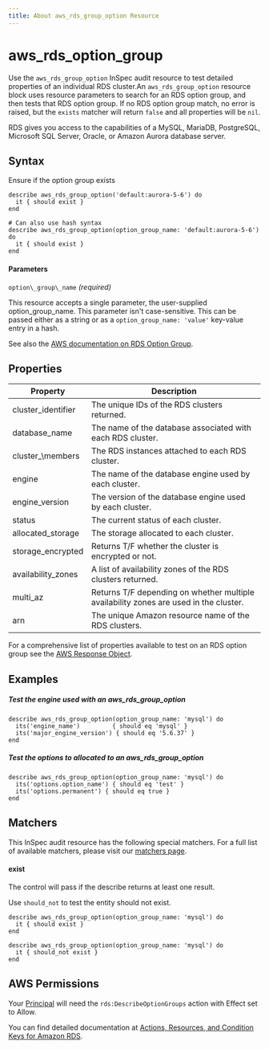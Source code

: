 ```yaml
---
title: About aws_rds_group_option Resource
---
```


# aws\_rds\_option\_group

Use the `aws_rds_group_option` InSpec audit resource to test detailed properties of an individual RDS cluster.An `aws_rds_group_option` resource block uses resource parameters to search for an RDS option group, and then tests that RDS option group.  If no RDS option group match, no error is raised, but the `exists` matcher will return `false` and all properties will be `nil`.

RDS gives you access to the capabilities of a MySQL, MariaDB, PostgreSQL, Microsoft SQL Server, Oracle, or Amazon Aurora database server.

## Syntax
Ensure if the option group exists

    describe aws_rds_group_option('default:aurora-5-6') do
      it { should exist }
    end

    # Can also use hash syntax
    describe aws_rds_group_option(option_group_name: 'default:aurora-5-6') do
      it { should exist }
    end

#### Parameters

`option\_group\_name`  _(required)_

This resource accepts a single parameter, the user-supplied option_group_name. This parameter isn't case-sensitive.
This can be passed either as a string or as a `option_group_name: 'value'` key-value entry in a hash.

See also the [AWS documentation on RDS Option Group](https://docs.aws.amazon.com/AWSCloudFormation/latest/UserGuide/aws-resource-rds-optiongroup.html).

## Properties
|Property                     | Description|
| ---                         | --- |
|cluster\_identifier    | The unique IDs of the RDS clusters returned. |
|database\_name    | The name of the database associated with each RDS cluster. | 
|cluster_\members    | The RDS instances attached to each RDS cluster. |
|engine    | The name of the database engine used by each cluster. | 
|engine\_version    | The version of the database engine used by each cluster. |
|status   | The current status of each cluster. | 
|allocated\_storage    | The storage allocated to each cluster. |
|storage\_encrypted    | Returns T/F whether the cluster is encrypted or not. | 
|availability\_zones    | A list of availability zones of the RDS clusters returned.  |
|multi\_az   | Returns T/F depending on whether multiple availability zones are used in the cluster. | 
|arn   | The unique Amazon resource name of the RDS clusters. |    


For a comprehensive list of properties available to test on an RDS option group see the [AWS Response Object](https://docs.aws.amazon.com/sdk-for-ruby/v3/api/Aws/RDS/DBCluster.html).

## Examples

##### Test the engine used with an aws_rds_group_option

    describe aws_rds_group_option(option_group_name: 'mysql') do
      its('engine_name')         { should eq 'mysql' }
      its('major_engine_version') { should eq '5.6.37' }
    end

##### Test the options to allocated to an aws_rds_group_option

    describe aws_rds_group_option(option_group_name: 'mysql') do
      its('options.option_name') { should eq 'test' }
      its('options.permanent') { should eq true }
    end



## Matchers

This InSpec audit resource has the following special matchers. For a full list of available matchers, please visit our [matchers page](https://www.inspec.io/docs/reference/matchers/).

#### exist

The control will pass if the describe returns at least one result.

Use `should_not` to test the entity should not exist.

    describe aws_rds_group_option(option_group_name: 'mysql') do
      it { should exist }
    end

    describe aws_rds_group_option(option_group_name: 'mysql') do
      it { should_not exist }
    end

## AWS Permissions

Your [Principal](https://docs.aws.amazon.com/IAM/latest/UserGuide/intro-structure.html#intro-structure-principal) will need the `rds:DescribeOptionGroups` action with Effect set to Allow.

You can find detailed documentation at [Actions, Resources, and Condition Keys for Amazon RDS](https://docs.aws.amazon.com/IAM/latest/UserGuide/list_amazonrds.html).
